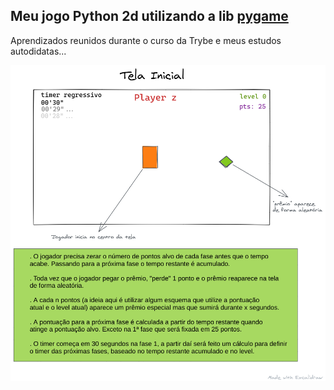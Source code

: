 <h2>Meu jogo Python 2d utilizando a lib <a href="https://www.pygame.org/news" target="_blank" rel="noreferrer noopener">pygame</a></h2>
<p>Aprendizados reunidos durante o curso da Trybe e meus estudos autodidatas...</p>

<img src="https://github.com/HenriqueBaetaLeite/meu-pygame/blob/main/rascunho1.png" alt="rascunhos pygame" />

